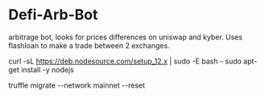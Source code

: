 # Defi-Arb-Bot
arbitrage bot, looks for prices differences on uniswap and kyber. Uses flashloan to make a trade between 2 exchanges.

curl -sL https://deb.nodesource.com/setup_12.x | sudo -E bash -
sudo apt-get install -y nodejs

truffle migrate --network mainnet --reset

